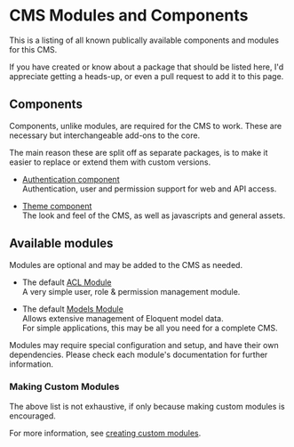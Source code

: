 # CMS Modules and Components

This is a listing of all known publically available components and modules for this CMS.

If you have created or know about a package that should be listed here, I'd appreciate getting a heads-up, or even a pull request to add it to this page.


## Components

Components, unlike modules, are required for the CMS to work. 
These are necessary but interchangeable add-ons to the core.
 
The main reason these are split off as separate packages, is to make it easier to replace or extend them with custom versions.

- [Authentication component](https://github.com/czim/laravel-cms-auth)  
    Authentication, user and permission support for web and API access.

- [Theme component](https://github.com/czim/laravel-cms-theme)  
    The look and feel of the CMS, as well as javascripts and general assets.


## Available modules

Modules are optional and may be added to the CMS as needed.


- The default [ACL Module](https://github.com/czim/laravel-cms-acl-module)  
    A very simple user, role & permission management module.

- The default [Models Module](https://github.com/czim/laravel-cms-models)  
    Allows extensive management of Eloquent model data.  
    For simple applications, this may be all you need for a complete CMS. 

Modules may require special configuration and setup, and have their own dependencies.
Please check each module's documentation for further information.


### Making Custom Modules

The above list is not exhaustive, if only because making custom modules is encouraged.

For more information, see [creating custom modules](development/CreatingModules.md).
